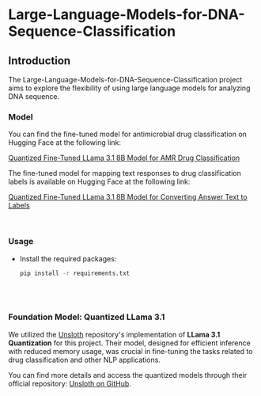 # Large-Language-Models-for-DNA-Sequence-Classification

## Introduction

The Large-Language-Models-for-DNA-Sequence-Classification project aims to explore the flexibility of using large language models for analyzing DNA sequence.



### Model

You can find the fine-tuned model for antimicrobial drug classification on Hugging Face at the following link:

[Quantized Fine-Tuned LLama 3.1 8B Model for AMR Drug Classification](https://huggingface.co/hyoo14/Meta-Llama-3.1-8B-Instruct-bnb-4bit_DNA_AMR)


The fine-tuned model for mapping text responses to drug classification labels is available on Hugging Face at the following link:

[Quantized Fine-Tuned LLama 3.1 8B Model for Converting Answer Text to Labels](https://huggingface.co/hyoo14/Meta-Llama-3.1-8B-Instruct-bnb-4bit_AnswerToLabel)


<br/>


### Usage

* Install the required packages:

    ```sh
    pip install -r requirements.txt
    ```





<br/>
<br/>


### Foundation Model: Quantized LLama 3.1 

We utilized the [Unsloth](https://github.com/unslothai/unsloth) repository's implementation of **LLama 3.1 Quantization** for this project. Their model, designed for efficient inference with reduced memory usage, was crucial in fine-tuning the tasks related to drug classification and other NLP applications.

You can find more details and access the quantized models through their official repository: [Unsloth on GitHub](https://github.com/unslothai/unsloth).

